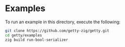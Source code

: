 # Examples

To run an example in this directory, execute the following:

```sh
git clone https://github.com/getty-zig/getty.git
cd getty/examples
zig build run-bool-serializer
```
